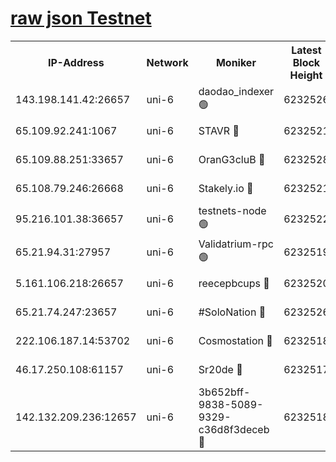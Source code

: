 [raw json Testnet](https://rpc-check.junot.stavr.tech/junot/rpc-junot-result.json)
=


<table><tr><th>IP-Address</th><th>Network</th><th>Moniker</th><th>Latest Block Height</th><th>Earliest Block Height</th><th>Catching Up</th><th>Tx Index</th><th>Voting Power</th><th>Scan Time</th></tr><tr><td>143.198.141.42:26657</td><td>uni-6</td><td>daodao_indexer 🟢</td><td>6232526</td><td>1</td><td>False</td><td>off</td><td>0</td><td>2023-12-20T01:36:35.451593801UTC</td></tr><tr><td>65.109.92.241:1067</td><td>uni-6</td><td>STAVR 🔴</td><td>6232521</td><td>1138541</td><td>False</td><td>on</td><td>6047</td><td>2023-12-20T01:36:22.279835394UTC</td></tr><tr><td>65.109.88.251:33657</td><td>uni-6</td><td>OranG3cluB 🔴</td><td>6232528</td><td>1138541</td><td>False</td><td>on</td><td>11</td><td>2023-12-20T01:36:39.900280750UTC</td></tr><tr><td>65.108.79.246:26668</td><td>uni-6</td><td>Stakely.io 🔴</td><td>6232521</td><td>1570872</td><td>False</td><td>on</td><td>1310804</td><td>2023-12-20T01:36:23.463306268UTC</td></tr><tr><td>95.216.101.38:36657</td><td>uni-6</td><td>testnets-node 🟢</td><td>6232522</td><td>1615130</td><td>False</td><td>on</td><td>0</td><td>2023-12-20T01:36:25.982254844UTC</td></tr><tr><td>65.21.94.31:27957</td><td>uni-6</td><td>Validatrium-rpc 🟢</td><td>6232519</td><td>2943363</td><td>False</td><td>on</td><td>0</td><td>2023-12-20T01:36:17.745434838UTC</td></tr><tr><td>5.161.106.218:26657</td><td>uni-6</td><td>reecepbcups 🔴</td><td>6232520</td><td>4468422</td><td>False</td><td>on</td><td>105015</td><td>2023-12-20T01:36:22.988526928UTC</td></tr><tr><td>65.21.74.247:23657</td><td>uni-6</td><td>#SoloNation 🔴</td><td>6232526</td><td>5208001</td><td>False</td><td>on</td><td>112</td><td>2023-12-20T01:36:34.558689397UTC</td></tr><tr><td>222.106.187.14:53702</td><td>uni-6</td><td>Cosmostation 🔴</td><td>6232518</td><td>5344501</td><td>False</td><td>on</td><td>110003</td><td>2023-12-20T01:36:15.329489013UTC</td></tr><tr><td>46.17.250.108:61157</td><td>uni-6</td><td>Sr20de 🔴</td><td>6232517</td><td>5727371</td><td>False</td><td>on</td><td>28</td><td>2023-12-20T01:36:11.251057265UTC</td></tr><tr><td>142.132.209.236:12657</td><td>uni-6</td><td>3b652bff-9838-5089-9329-c36d8f3deceb 🔴</td><td>6232518</td><td>6221280</td><td>False</td><td>on</td><td>157563</td><td>2023-12-20T01:36:13.911356057UTC</td></tr></table>
